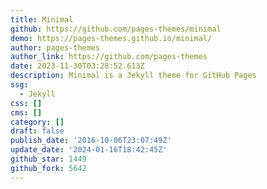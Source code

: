 ```yaml
---
title: Minimal
github: https://github.com/pages-themes/minimal
demo: https://pages-themes.github.io/minimal/
author: pages-themes
author_link: https://github.com/pages-themes
date: 2023-11-30T03:28:52.613Z
description: Minimal is a Jekyll theme for GitHub Pages
ssg:
  - Jekyll
css: []
cms: []
category: []
draft: false
publish_date: '2016-10-06T23:07:49Z'
update_date: '2024-01-16T18:42:45Z'
github_star: 1449
github_fork: 5642
---
```

